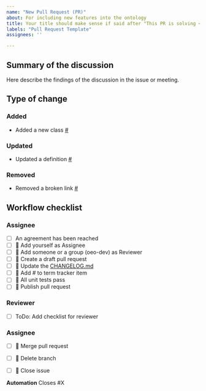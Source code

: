 ```yaml
---
name: "New Pull Request (PR)"
about: For including new features into the ontology
title: Your title should make sense if said after "This PR is solving <your issue>"
labels: "Pull Request Template"
assignees: ''

---
```



## Summary of the discussion

Here describe the findings of the discussion in the issue or meeting.

## Type of change

### Added
- Added a new class [#](https://github.com/OpenEnergyPlatform/ontology/issues/)

### Updated
- Updated a definition [#](https://github.com/OpenEnergyPlatform/ontology/issues/)

### Removed
- Removed a broken link [#](https://github.com/OpenEnergyPlatform/ontology/issues/)


## Workflow checklist

### Assignee
- [ ] An agreement has been reached
- [ ] 🐙 Add yourself as Assignee
- [ ] 🐙 Add someone or a group (oeo-dev) as Reviewer
- [ ] 🐙 Create a draft pull request
- [ ] 📝 Update the [CHANGELOG.md](https://github.com/OpenEnergyPlatform/ontology/blob/dev/CHANGELOG.md)
- [ ] 📙 Add # to term tracker item
- [ ] 🐙 All unit tests pass
- [ ] 🐙 Publish pull request

### Reviewer
- [ ] ToDo: Add checklist for reviewer

### Assignee
- [ ] 🐙 Merge pull request
- [ ] 🐙 Delete branch
- [ ] 🐙 Close issue


**Automation**
Closes #X

